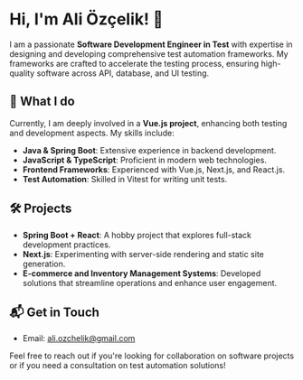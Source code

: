 # Hi, I'm Ali Özçelik! 👋

I am a passionate **Software Development Engineer in Test** with expertise in designing and developing comprehensive test automation frameworks. My frameworks are crafted to accelerate the testing process, ensuring high-quality software across API, database, and UI testing.

## 💼 What I do

Currently, I am deeply involved in a **Vue.js project**, enhancing both testing and development aspects. My skills include:

- **Java & Spring Boot**: Extensive experience in backend development.
- **JavaScript & TypeScript**: Proficient in modern web technologies.
- **Frontend Frameworks**: Experienced with Vue.js, Next.js, and React.js.
- **Test Automation**: Skilled in Vitest for writing unit tests.

## 🛠 Projects

- **Spring Boot + React**: A hobby project that explores full-stack development practices.
- **Next.js**: Experimenting with server-side rendering and static site generation.
- **E-commerce and Inventory Management Systems**: Developed solutions that streamline operations and enhance user engagement.

## 📬 Get in Touch

- Email: [ali.ozchelik@gmail.com](mailto:ali.ozchelik@gmail.com)

Feel free to reach out if you're looking for collaboration on software projects or if you need a consultation on test automation solutions!


